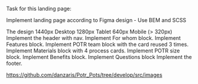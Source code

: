 Task for this landing page:

Implement landing page according to Figma design - Use BEM and SCSS

The design 1440px
Desktop 1280px
Tablet 640px
Mobile (> 320px)
Implement the header with nav.
Implement For whom block.
Implement Features block.
Implement POTR team block with the card reused 3 times.
Implement Materials block with 4 process cards.
Implement POTR size block.
Implement Benefits block.
Implement Questions block
Implement the footer.

https://github.com/danzaris/Potr_Pots/tree/develop/src/images